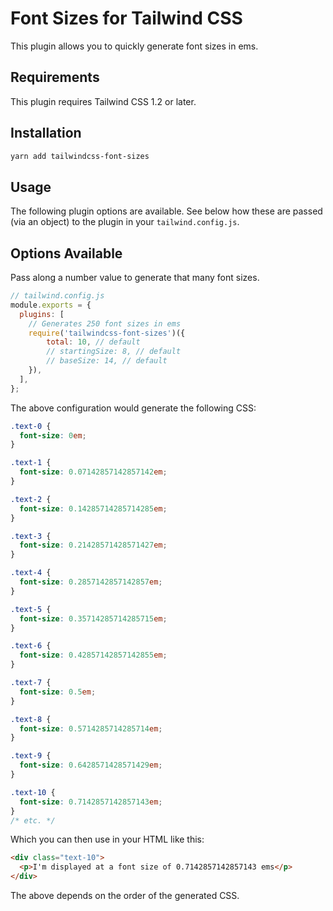 # Font Sizes for Tailwind CSS
This plugin allows you to quickly generate font sizes in ems.

## Requirements

This plugin requires Tailwind CSS 1.2 or later.

## Installation

```bash
yarn add tailwindcss-font-sizes
```

## Usage

The following plugin options are available. See below how these are passed (via an object) to the plugin in your `tailwind.config.js`.

## Options Available
Pass along a number value to generate that many font sizes.

```js
// tailwind.config.js
module.exports = {
  plugins: [
    // Generates 250 font sizes in ems
    require('tailwindcss-font-sizes')({
        total: 10, // default
        // startingSize: 8, // default
        // baseSize: 14, // default
    }),
  ],
};
```

The above configuration would generate the following CSS:

```css
.text-0 {
  font-size: 0em;
}

.text-1 {
  font-size: 0.07142857142857142em;
}

.text-2 {
  font-size: 0.14285714285714285em;
}

.text-3 {
  font-size: 0.21428571428571427em;
}

.text-4 {
  font-size: 0.2857142857142857em;
}

.text-5 {
  font-size: 0.35714285714285715em;
}

.text-6 {
  font-size: 0.42857142857142855em;
}

.text-7 {
  font-size: 0.5em;
}

.text-8 {
  font-size: 0.5714285714285714em;
}

.text-9 {
  font-size: 0.6428571428571429em;
}

.text-10 {
  font-size: 0.7142857142857143em;
}
/* etc. */
```

Which you can then use in your HTML like this:

```html
<div class="text-10">
  <p>I'm displayed at a font size of 0.7142857142857143 ems</p>
</div>
```

The above depends on the order of the generated CSS.
